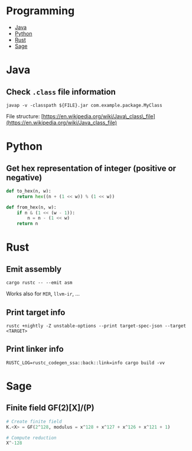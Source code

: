 # Programming

- [Java](#java)
- [Python](#python)
- [Rust](#rust)
- [Sage](#sage)

# Java

## Check `.class` file information

```shell
javap -v -classpath ${FILE}.jar com.example.package.MyClass
```

File structure: [https://en.wikipedia.org/wiki/Java\_class\_file](https://en.wikipedia.org/wiki/Java_class_file)

# Python

## Get hex representation of integer (positive or negative)

```python
def to_hex(n, w):
	return hex((n + (1 << w)) % (1 << w))

def from_hex(n, w):
	if n & (1 << (w - 1)):
		n = n - (1 << w)
	return n
```

# Rust

## Emit assembly

```shell
cargo rustc -- --emit asm
```

Works also for `MIR`, `llvm-ir`, ...

## Print target info

```shell
rustc +nightly -Z unstable-options --print target-spec-json --target <TARGET>
```

## Print linker info

```shell
RUSTC_LOG=rustc_codegen_ssa::back::link=info cargo build -vv
```

# Sage

## Finite field GF(2)[X]/(P)

```python
# Create finite field
K.<X> = GF(2^128, modulus = x^128 + x^127 + x^126 + x^121 + 1)

# Compute reduction
X^-128
```
